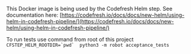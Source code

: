 This Docker image is being used by the Codefresh Helm step.
See documentation here: [https://codefresh.io/docs/docs/new-helm/using-helm-in-codefresh-pipeline/](https://codefresh.io/docs/docs/new-helm/using-helm-in-codefresh-pipeline/)

To run tests use command from root of this project ``CFSTEP_HELM_ROOTDIR=`pwd`  python3 -m robot acceptance_tests``


